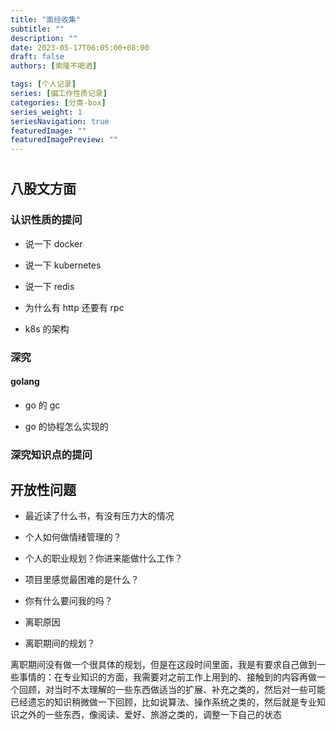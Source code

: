 ```yaml
---
title: "面经收集"
subtitle: ""
description: ""
date: 2023-05-17T06:05:00+08:00
draft: false
authors: [索隆不喝酒]

tags: [个人记录]
series: [偏工作性质记录]
categories: [分类-box]
series_weight: 1
seriesNavigation: true
featuredImage: ""
featuredImagePreview: ""
---
```

<!--more-->
#

## 八股文方面

### 认识性质的提问

- 说一下 docker

- 说一下 kubernetes

- 说一下 redis 

- 为什么有 http 还要有 rpc

- k8s 的架构

### 深究
#### golang
- go 的 gc

- go 的协程怎么实现的

### 深究知识点的提问

## 开放性问题

- 最近读了什么书，有没有压力大的情况

- 个人如何做情绪管理的？

- 个人的职业规划？你进来能做什么工作？

- 项目里感觉最困难的是什么？

- 你有什么要问我的吗？

- 离职原因

- 离职期间的规划？

离职期间没有做一个很具体的规划，但是在这段时间里面，我是有要求自己做到一些事情的：在专业知识的方面，我需要对之前工作上用到的、接触到的内容再做一个回顾，对当时不太理解的一些东西做适当的扩展、补充之类的，然后对一些可能已经遗忘的知识稍微做一下回顾，比如说算法、操作系统之类的，然后就是专业知识之外的一些东西，像阅读、爱好、旅游之类的，调整一下自己的状态